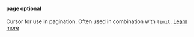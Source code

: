 #### page <def-type>optional</def-type>
Cursor for use in pagination. Often used in combination with `limit`. [Learn more](/api/query/page.html)